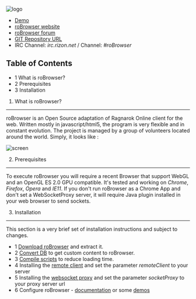 ![logo](http://www.robrowser.com/logo.png)


* [Demo](http://demo.robrowser.com/)
* [roBrowser website](http://www.robrowser.com/)
* [roBrowser forum](http://forum.robrowser.com/)
* [GIT Repository URL](https://github.com/vthibault/roBrowser/)
* IRC Channel: *irc.rizon.net* / Channel: *#roBrowser*


Table of Contents
-----------------
* 1 What is roBrowser?
* 2 Prerequisites
* 3 Installation

1. What is roBrowser?
---------------------
roBrowser is an Open Source adaptation of Ragnarok Online client for the web. Written mostly in javascript/html5, the program is very flexible and in constant evolution. The project is managed by a group of volunteers located around the world.
Simply, it looks like :

![screen](http://upload.robrowser.com/demo.jpg)

2. Prerequisites
----------------
To execute roBrowser you will require a recent Browser that support WebGL and an OpenGL ES 2.0 GPU compatible. It's tested and working on *Chrome*, *Firefox*, *Opera* and *IE11*.
If you don't run roBrowser as a Chrome App and don't set a WebSocketProxy server, it will require Java plugin installed in your web browser to send sockets.

3. Installation
---------------
This section is a very brief set of installation instructions and subject to changes.

* 1 [Download roBrowser](https://github.com/vthibault/roBrowser/archive/master.zip) and extract it.
* 2 [Convert DB](https://github.com/vthibault/roBrowser/tree/master/tools/converter/) to get custom content to roBrowser.
* 3 [Compile scripts](https://github.com/vthibault/roBrowser/tree/master/tools/build/) to reduce loading time.
* 4 Installing the [remote client](https://github.com/vthibault/roBrowser/tree/master/client) and set the parameter *remoteClient* to your server
* 5 Installing the [websocket proxy](https://github.com/herenow/wsProxy/blob/master/README.md) and set the parameter *socketProxy* to your proxy server url
* 6 Configure roBrowser - [documentation](http://www.robrowser.com/getting-started#API) or some [demos](https://github.com/vthibault/roBrowser/tree/master/examples)